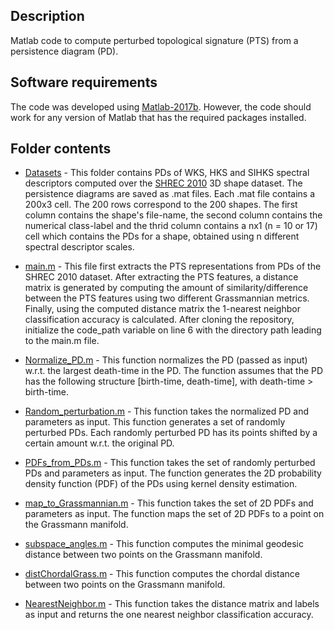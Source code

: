 ## Description

Matlab code to compute perturbed topological signature (PTS) from a persistence diagram (PD).

## Software requirements

The code was developed using [Matlab-2017b](https://www.mathworks.com/products/new_products/release2017b.html). However, the code should work for any version of Matlab that has the required packages installed.

## Folder contents

* [Datasets](https://github.com/anirudhsom/Perturbed-Topological-Signature/tree/master/Matlab/Datasets) - This folder contains PDs of WKS, HKS and SIHKS spectral descriptors computed over the [SHREC 2010](http://morpheo.inrialpes.fr/~wuhrer/data/uploads/publications/non-rigid-shrec10.pdf) 3D shape dataset. The persistence diagrams are saved as .mat files. Each .mat file contains a 200x3 cell. The 200 rows correspond to the 200 shapes. The first column contains the shape's file-name, the second column contains the numerical class-label and the thrid column contains a nx1 (n = 10 or 17) cell which contains the PDs for a shape, obtained using n different spectral descriptor scales.

* [main.m](https://github.com/anirudhsom/Perturbed-Topological-Signature/blob/master/Matlab/main.m) - This file first extracts the PTS representations from PDs of the SHREC 2010 dataset. After extracting the PTS features, a distance matrix is generated by computing the amount of similarity/difference between the PTS features using two different Grassmannian metrics. Finally, using the computed distance matrix the 1-nearest neighbor classification accuracy is calculated. After cloning the repository, initialize the code_path variable on line 6 with the directory path leading to the main.m file.

* [Normalize_PD.m](https://github.com/anirudhsom/Perturbed-Topological-Signature/blob/master/Matlab/Normalize_PD.m) - This function normalizes the PD (passed as input) w.r.t. the largest death-time in the PD. The function assumes that the PD has the following structure [birth-time, death-time], with death-time > birth-time. 

* [Random_perturbation.m](https://github.com/anirudhsom/Perturbed-Topological-Signature/blob/master/Matlab/Random_perturbation.m) - This function takes the normalized PD and parameters as input. This function generates a set of randomly perturbed PDs. Each randomly perturbed PD has its points shifted by a certain amount w.r.t. the original PD.

* [PDFs_from_PDs.m](https://github.com/anirudhsom/Perturbed-Topological-Signature/blob/master/Matlab/PDFs_from_PDs.m) - This function takes the set of randomly perturbed PDs and parameters as input. The function generates the 2D probability density function (PDF) of the PDs using kernel density estimation.

* [map_to_Grassmannian.m](https://github.com/anirudhsom/Perturbed-Topological-Signature/blob/master/Matlab/map_to_Grassmannian.m) - This function takes the set of 2D PDFs and parameters as input. The function maps the set of 2D PDFs to a point on the Grassmann manifold.

* [subspace_angles.m](https://github.com/anirudhsom/Perturbed-Topological-Signature/blob/master/Matlab/subspace_angles.m) - This function computes the minimal geodesic distance between two points on the Grassmann manifold.

* [distChordalGrass.m](https://github.com/anirudhsom/Perturbed-Topological-Signature/blob/master/Matlab/distChordalGrass.m) - This function computes the chordal distance between two points on the Grassmann manifold.

* [NearestNeighbor.m](https://github.com/anirudhsom/Perturbed-Topological-Signature/blob/master/Matlab/NearestNeighbor.m) - This function takes the distance matrix and labels as input and returns the one nearest neighbor classification accuracy. 
